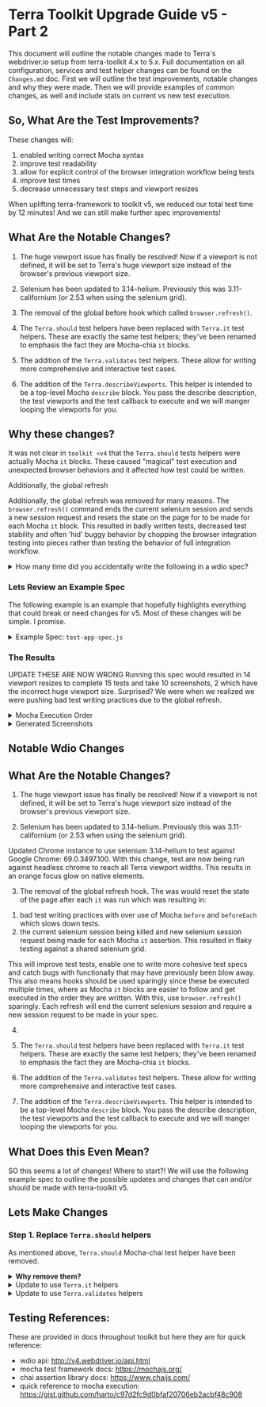 # Terra Toolkit Upgrade Guide v5 - Part 2
This document will outline the notable changes made to Terra's webdriver.io setup from terra-toolkit 4.x to 5.x. Full documentation on all configuration, services and test helper changes can be found on the `Changes.md` doc. First we will outline the test improvements, notable changes and why they were made. Then we will provide examples of common changes, as well and include stats on current vs new test execution.

## So, What Are the Test Improvements?
These changes will:
1. enabled writing correct Mocha syntax 
2. improve test readability
3. allow for explicit control of the browser integration workflow being tests
4. improve test times 
4. decrease unnecessary test steps and viewport resizes

When uplifting terra-framework to toolkit v5, we reduced our total test time by 12 minutes! And we can still make further spec improvements!

## What Are the Notable Changes?

1. The huge viewport issue has finally be resolved! Now if a viewport is not defined, it will be set to Terra's huge viewport size instead of the browser's previous viewport size.

2. Selenium has been updated to 3.14-helium. Previously this was 3.11-californium (or 2.53 when using the selenium grid).

3. The removal of the global before hook which called `browser.refresh()`. 

4. The `Terra.should` test helpers have been replaced with `Terra.it` test helpers. These are exactly the same test helpers; they've been renamed to emphasis the fact they are Mocha-chia `it` blocks.

4. The addition of the `Terra.validates` test helpers. These allow for writing more comprehensive and interactive test cases.

5. The addition of the `Terra.describeViewports`. This helper is intended to be a top-level Mocha `describe` block. You pass the describe description, the test viewports and the test callback to execute and we will manger looping the viewports for you.


## Why these changes?

It was not clear in `toolkit <v4` that the `Terra.should` tests helpers were actually Mocha `it` blocks. These caused "magical" test execution and unexpected browser behaviors and it affected how test could be written. 

Additionally, the global refresh

Additionally, the global refresh was removed for many reasons. The `browser.refresh()` command ends the current selenium session and sends a new session request and resets the state on the page for to be made for each Mocha `it` block. This resulted in badly written tests, decreased test stability and often 'hid' buggy behavior by chopping the browser integration testing into pieces rather than testing the behavior of full integration workflow. 

<details>
<summary>How many time did you accidentally write the following in a wdio spec?</summary>

```js
const viewports = Terra.viewports(['tiny', 'small']);

describe('magical failure', () => {
  before(() => {
    browser.url('#/raw/tests/popup');
    browser.click('#triggerPopup');
  });

  Terra.should.matchScreenshot({ viewports });
  // result - the viewport resize collapsed the popup so the small screenshot is incorrect
});

describe('or different magical failure', () => {
  before(() => browser.url('#/raw/tests/popup'));

  browser.click('#triggerPopup');
  // the click is never executed because it needs to be in an Mocha it block
  // although Terra.should.matchScreenshot didn't need to be??

  Terra.should.matchScreenshot();
  // result - the popup never opens so the screenshot is incorrect
});
```
</details>

### Lets Review an Example Spec
The following example is an example that hopefully highlights everything that could break or need changes for v5. Most of these changes will be simple. I promise.

<details>
<summary> Example Spec: <code>test-app-spec.js</code> </summary>

```js
const viewports = Terra.viewports('tiny', 'huge');
describe('Test App', () => {
  describe('form input', () => {
    before(() => {
      browser.url('/#/raw/tests/page1');
      // Removes the blinking cursor to prevent screenshot mismatches.
      browser.execute(() => {
        document.querySelector('input').style.caretColor = 'transparent';
      });
    });

    Terra.should.validateElement();

    it('enters text', () => {
      browser.keys('Tab');
      browser.addValue('input', 'stuff');
    })

    Terra.should.validateElement('with input');
  })

  describe('multi-select table', () => {
    before(() => {
      browser.url('/#/raw/tests/page1');
    });

    Terra.should.beAccessible({ viewports });
    Terra.should.matchScreenshot({ viewports });
  });

  describe('multi-select table with first item selected', () => {
    before(() => {
      browser.url('/#/raw/tests/page1');
      browser.click('#row1');
    });

    Terra.should.validateElement({ viewports });
  });

  describe('multi-select table with second item selected', () => {
    beforeEach(() => {
      browser.url('/#/raw/tests/page1');
      browser.click('#row1');
    });

    Terra.should.beAccessible({ viewports, context: '#row1' });
    Terra.should.matchScreenshot('selected', { viewports, viewportChangePause: 200 });
  });

  // loop viewports to prevent closing popups with viewport resizing
  viewports.forEach((viewport) => { 
    describe('popup', () => {
      beforeEach(() => {
        browser.url('/#/raw/tests/page1');
        browser.setViewport(viewport);
        browser.click('#popupButton');
        browser.waitForExists('#popup');
      });
      
      Terra.should.validateElement();

      describe('click popup content', () => {
        beforeEach(() => browser.click('#popupContent'));

        Terra.should.validateElement();
      });
    });
  });
});
```
</details>

### The Results
UPDATE THESE ARE NOW WRONG
Running this spec would resulted in 14 viewport resizes to complete 15 tests and take 10 screenshots, 2 which have the incorrect huge viewport size. Surprised? We were when we realized we were pushing bad test writing practices due to the global refresh.

<details>
<summary>Mocha Execution Order</summary>

```
// $ - represents Terra's global refresh which request a new selenium session
// > - represents a Mocha describe block
// ~ - represents a Mocha hook block
// ✓ - represents a Mocha it block 

> Test App

  > Test App - form input
    $ Terra's global before()
    ~ Test App - form input - before()
      ✓ [default] is accessible & is within the mismatch tolerance // 1 screenshot
      ✓ enters text
      ✓ [default] is accessible & is within the mismatch tolerance // 1 screenshot

  > Test App - multi-select table
    $ Terra's global before()
    ~ Test App - multi-select table - before()
      ✓ is accessible // 2 viewport resizes
      ✓ [default] is within the mismatch tolerance // 2 viewport resizes, 2 screenshots

  > Test App - multi-select table with first item selected
    $ Terra's global before()
    ~ Test App - multi-select table with first item selected - before()
      ✓ [default] is accessible & is within the mismatch tolerance // 1 screenshot

  > Test App - multi-select table with second item selected
    $ Terra's global before()
    ~ Test App - multi-select table with second item selected - beforeEach()
      ✓ is accessible // 2 viewport resizes

    ~ Test App - multi-select table with second item selected - beforeEach()
      ✓ [default] is within the mismatch tolerance // 2 viewport resizes, 2 screenshots

  > Test App - popup
    $ Terra's global before()
    ~ Test App - popup - beforeEach()
      ✓ is accessible                              // Terra.should.validateElement

    $ Terra's global before()
    ~ Test App - popup - beforeEach()
      ✓ [default] is within the mismatch tolerance // Terra.should.validateElement, 1 screenshot
   
    > Test App - popup - click popup content
      $ Terra's global before()
      ~ Test App - popup - beforeEach()
      ~ Test App - popup - click popup content - beforeEach() hook
        ✓ is accessible                              // Terra.should.validateElement
         
    > Test App - popup - click popup content
      $ Terra's global before()
      ~ Test App - popup - beforeEach()
      ~ Test App - popup - click popup content - beforeEach() hook
        ✓ [default] is within the mismatch tolerance // Terra.should.validateElement, 1 screenshot

15 passing (40ms)
```

</details>

<details>
<summary>Generated Screenshots</summary>

```
/reference
  /en
    /chrome_tiny
      /check-spec
        /multi-select_table[default].png
        /multi-select_table_with_first_item_selected[selected].png
        /multi-select_table_with_second_item_selected[selected].png
        /popup[default].png
    /chrome_huge
      /check-spec
        /form_input[default].png     <-- non-terra huge size of 
        /form_input[with_input].png  <-- non-terra huge size of 
        /multi-select_table[default].png
        /multi-select_table_with_first_item_selected[selected].png
        /multi-select_table_with_second_item_selected[selected].png
        /popup[default].png
```
</details>

## Notable Wdio Changes

## What Are the Notable Changes?

1. The huge viewport issue has finally be resolved! Now if a viewport is not defined, it will be set to Terra's huge viewport size instead of the browser's previous viewport size.

2. Selenium has been updated to 3.14-helium. Previously this was 3.11-californium (or 2.53 when using the selenium grid).

Updated Chrome instance to use selenium 3.14-helium to test against Google Chrome: 69.0.3497.100. With this change, test are now being run against headless chrome to reach all Terra viewport widths. This results in an orange focus glow on native elements.

3. The removal of the global refresh hook. The was would reset the state of the page after each `it` was run which was resulting in:
1) bad test writing practices with over use of Mocha `before` and `beforeEach` which slows down tests.
2) the current selenium session being killed and new selenium session request being made for each Mocha `it` assertion.  This resulted in flaky testing against a shared selenium grid.

 This will improve test tests, enable one to write more cohesive test specs and catch bugs with functionally that may have previously been blow away. This also means  hooks should be used sparingly since these be executed multiple times, where as Mocha `it` blocks are easier to follow and get executed in the order they are written. With this, use `browser.refresh()` sparingly. Each refresh will end the current selenium session and require a new session request to be made in your spec.

4. 
3. The `Terra.should` test helpers have been replaced with `Terra.it` test helpers. These are exactly the same test helpers; they've been renamed to emphasis the fact they are Mocha-chia `it` blocks.

4. The addition of the `Terra.validates` test helpers. These allow for writing more comprehensive and interactive test cases.

5. The addition of the `Terra.describeViewports`. This helper is intended to be a top-level Mocha `describe` block. You pass the describe description, the test viewports and the test callback to execute and we will manger looping the viewports for you.


## What Does this Even Mean?
SO this seems a lot of changes! Where to start?! We will use the following example spec to outline the possible updates and changes that can and/or should be made with terra-toolkit v5.



## Lets Make Changes

### Step 1. Replace `Terra.should` helpers
As mentioned above, `Terra.should` Mocha-chai test helper have been removed.


<details>
<summary><b>Why remove them?</b></summary>

It was not clear these helpers were actually Mocha `it` blocks and it affected how test could be written. How many time did you accidently write the following when learning to write wdio tests?

```js
const viewports = Terra.viewports(['tiny', 'small']);

describe('magical failure', () => {
  before(() => browser.url('#/raw/tests/open-popup'));

  Terra.should.matchScreenshot({ viewports });
  // result - the viewport resize collapsed the popup so the small screenshot is incorrect
});

describe('or different magical failure', () => {
  before(() => browser.url('#/raw/tests/popup'));

  browser.click('#triggerPopup');
  // the click is never executed because it needs to be in an Mocha it block
  // although Terra.should.matchScreenshot didn't need to be??
  browser.waitForExists('#popup');
  browser.moveToObject('#popupContent');

  Terra.should.matchScreenshot({ viewports });
  // result - the popup never opens so the screenshot is incorrect
});

describe('the resulting badly written test that works', () => {
  beforeEach(() => {
    browser.url('#/raw/tests/popup');
    browser.click('#triggerPopup');
    browser.waitForExists('#popup');
    browser.moveToObject('#popupContent');
  });
  
  Terra.should.matchScreenshot({ viewports });
  // possible result- failure in before hook, but we aren't sure which step
});

describe('well written test that is understandable ', () => {
  it('goes to test page', () => {
    browser.url('#/raw/tests/popup')
  });

  it('opens the popup', () => {
    browser.click('#triggerPopup');
    browser.waitForExists('#popup');
  });

  it('moves the mouse to prevent hover styles', () => {
    browser.moveToObject('#popupContent');
  });

  Terra.it.matchesScreenshot();
});
```
</details>

<details>
<summary> Update to use <code>Terra.it</code> helpers </summary>
Running this spec would resulted in 14 viewport resizes to complete 15 tests and take 10 screenshots, 2 which have the incorrect huge viewport size. Surprised? We were when we realized we were pushing bad test writing practices due to the global refresh.

```diff
const viewports = Terra.viewports(['tiny', 'huge']);
describe('Test App', () => {
  describe('form input', () => {
    before(() => {
      browser.url('/#/raw/tests/page1');
      // Removes the blinking cursor to prevent screenshot mismatches.
      browser.execute(() => {
        document.querySelector('input').style.caretColor = 'transparent';
      });
    });

-    Terra.should.validateElement();
+    Terra.it.validatesElement();

    it('enters text', () => {
      browser.keys('Tab');
      browser.addValue('input', 'stuff');
    })

-   Terra.should.validateElement('with input');
+   Terra.it.validatesElement('with input');
  })

  describe('multi-select table', () => {
    before(() => {
      browser.url('/#/raw/tests/page1');
    });

-   Terra.should.beAccessible({ viewports });
+   Terra.it.isAccessible({ viewports });
-   Terra.should.matchScreenshot({ viewports });
+   Terra.it.matchesScreenshot({ viewports });
  });

  describe('multi-select table with first item selected', () => {
    beforeEach(() => {
      browser.url('/#/raw/tests/page1');
      browser.click('#row1');
    });

-    Terra.should.beAccessible({ viewports, context: '#row1' });
     // context is not longer an option so remove it
+    Terra.it.isAccessible({ viewports });
-    Terra.should.matchScreenshot('selected', { viewports, selector: '#row1' });
+    Terra.it.matchesScreenshot('selected', { viewports, selector: '#row1' });
  });

  describe('multi-select table with second item selected', () => {
    beforeEach(() => {
      browser.url('/#/raw/tests/page1');
      browser.click('#row1');
    });

-   Terra.should.beAccessible({ viewports });
+   Terra.it.isAccessible({ viewports });
-   Terra.should.matchScreenshot('selected', { viewports, viewportChangePause: 200 });
    // viewportChangePause is not longer an option so remove it
+   Terra.it.matchesScreenshot('selected', { viewports });
  });

  // loop viewports to prevent closing popups with viewport resizing
  viewports.forEach((viewport) => { 
    describe('popup', () => {
      beforeEach(() => {
        browser.url('/#/raw/tests/page1');
        browser.setViewport(viewport);
        browser.click('#popupButton');
        browser.waitForExists('#popup');
      });
      
-     Terra.should.validateElement();
+      Terra.it.validatesElement();

      describe('click popup content', () => {
        beforeEach(() => browser.click('#popupContent'));

-       Terra.should.validateElement();
+       Terra.it.validatesElement();
      });
    });
  });
});
```
</details>

<details>
<summary> Update to use <code>Terra.validates</code> helpers </summary>

```diff

```
</details>


## Testing References:
These are provided in docs throughout toolkit but here they are for quick reference:
- wdio api: http://v4.webdriver.io/api.html
- mocha test framework docs: https://mochajs.org/
- chai assertion library docs: https://www.chaijs.com/
- quick reference to mocha execution: https://gist.github.com/harto/c97d2fc9d0bfaf20706eb2acbf48c908